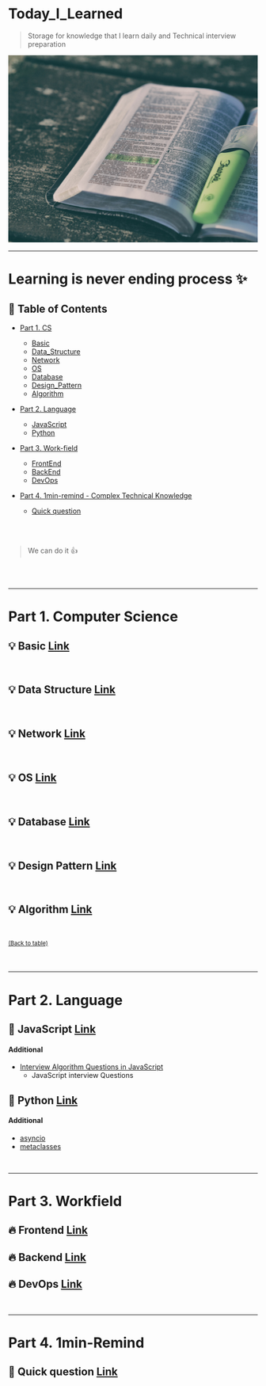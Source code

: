 # Today_I_Learned

> Storage for knowledge that I learn daily and Technical interview preparation  

![Image](/images/main.jpg) 

---

# Learning is never ending process :sparkles:


## :memo: Table of Contents


- [Part 1. CS](#part-1-basic)
  - [Basic](https://github.com/jojo-tey/Today_I_Learned/blob/main/P1_CS/basic/README.md)
  - [Data_Structure](https://github.com/jojo-tey/Today_I_Learned/blob/main/P1_CS/data_structure/README.md)
  - [Network](https://github.com/jojo-tey/Today_I_Learned/blob/main/P1_CS/network/README.md)
  - [OS](https://github.com/jojo-tey/Today_I_Learned/blob/main/P1_CS/OS/README.md)
  - [Database](https://github.com/jojo-tey/Today_I_Learned/blob/main/P1_CS/database/README.md)
  - [Design_Pattern](https://github.com/jojo-tey/Today_I_Learned/blob/main/P1_CS/designpattern/README.md)
  - [Algorithm](https://github.com/jojo-tey/Today_I_Learned/blob/main/P1_CS/algorithm/README.md)
- [Part 2. Language](#part-2-language)
  - [JavaScript](https://github.com/jojo-tey/Today_I_Learned/blob/main/P2_Language/javascript/README.md)
  - [Python](https://github.com/jojo-tey/Today_I_Learned/blob/main/P2_Language/python/README.md)
 - [Part 3. Work-field](#part-3-workfield)
   - [FrontEnd](https://github.com/jojo-tey/Today_I_Learned/blob/main/P3_Workfield/frontend/README.md)
   - [BackEnd](https://github.com/jojo-tey/Today_I_Learned/blob/main/P3_Workfield/backend/README.md)
   - [DevOps](https://github.com/jojo-tey/Today_I_Learned/blob/main/P3_Workfield/devops/README.md)

- [Part 4. 1min-remind - Complex Technical Knowledge ](#1min-remind)
  - [Quick question](https://github.com/jojo-tey/Today_I_Learned/blob/main/P4_1min_remind/README.md)



</br>

</br>

> We can do it :thumbsup:

</br>

</br>

---

# Part 1. Computer Science

## :bulb: Basic [Link](https://github.com/jojo-tey/Today_I_Learned/blob/main/P1_CS/basic/README.md)


</br>

## :bulb: Data Structure [Link](https://github.com/jojo-tey/Today_I_Learned/blob/main/P1_CS/data_structure/README.md)

</br>

## :bulb: Network [Link](https://github.com/jojo-tey/Today_I_Learned/blob/main/P1_CS/network/README.md)


</br>

## :bulb: OS [Link](https://github.com/jojo-tey/Today_I_Learned/blob/main/P1_CS/OS/README.md)



</br>

## :bulb: Database [Link](https://github.com/jojo-tey/Today_I_Learned/blob/main/P1_CS/database/README.md)

</br>

## :bulb: Design Pattern [Link](https://github.com/jojo-tey/Today_I_Learned/blob/main/P1_CS/designpattern/README.md)


</br>

## :bulb: Algorithm [Link](https://github.com/jojo-tey/Today_I_Learned/blob/main/P1_CS/algorithm/README.md)


</br>

<sup>[(Back to table)](#Today_I_Learned)</sup>

</br>

---

# Part 2. Language


## :gem: JavaScript [Link](https://github.com/jojo-tey/Today_I_Learned/blob/main/P2_Language/javascript/README.md)


#### Additional

- [Interview Algorithm Questions in JavaScript ](https://github.com/kennymkchan/interview-questions-in-javascript)
  - JavaScript interview Questions
    </br>

## :gem: Python [Link](https://github.com/jojo-tey/Today_I_Learned/blob/main/P2_Language/python/README.md)


#### Additional

- [asyncio](https://tech.ssut.me/python-3-play-with-asyncio/)
- [metaclasses](https://tech.ssut.me/understanding-python-metaclasses/)

</br>

---

# Part 3. Workfield

## :fire: Frontend [Link](https://github.com/jojo-tey/Today_I_Learned/blob/main/P3_Workfield/frontend/README.md)
## :fire: Backend [Link](https://github.com/jojo-tey/Today_I_Learned/blob/main/P3_Workfield/backend/README.md)
## :fire: DevOps [Link](https://github.com/jojo-tey/Today_I_Learned/blob/main/P3_Workfield/devops/README.md)

</br>

---

# Part 4. 1min-Remind

## :star2: Quick question [Link](https://github.com/jojo-tey/Today_I_Learned/blob/main/P4_1min_remind/README.md)

